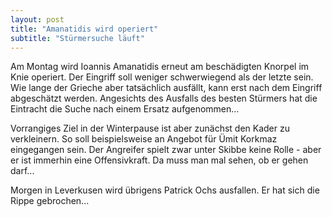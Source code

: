 ```yaml
---
layout: post
title: "Amanatidis wird operiert"
subtitle: "Stürmersuche läuft"
---
```


Am Montag wird Ioannis Amanatidis erneut am beschädigten Knorpel im Knie operiert. Der Eingriff soll weniger schwerwiegend als der letzte sein. Wie lange der Grieche aber tatsächlich ausfällt, kann erst nach dem Eingriff abgeschätzt werden. Angesichts des Ausfalls des besten Stürmers hat die Eintracht die Suche nach einem Ersatz aufgenommen...

Vorrangiges Ziel in der Winterpause ist aber zunächst den Kader zu verkleinern. So soll beispielsweise an Angebot für Ümit Korkmaz eingegangen sein. Der Angreifer spielt zwar unter Skibbe keine Rolle - aber er ist immerhin eine Offensivkraft. Da muss man mal sehen, ob er gehen darf...

Morgen in Leverkusen wird übrigens Patrick Ochs ausfallen. Er hat sich die Rippe gebrochen...
